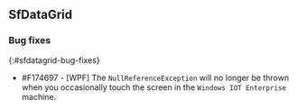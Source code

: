 ## SfDataGrid

### Bug fixes
{:#sfdatagrid-bug-fixes}

* \#F174697 - [WPF] The `NullReferenceException` will no longer be thrown when you occasionally touch the screen in the `Windows IOT Enterprise` machine.